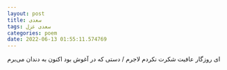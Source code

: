 ```yaml
---
layout: post
title: سعدی
tags: سعدی غزل
categories: poem
date: 2022-06-13 01:55:11.574769
---
```


ای روزگار عافیت شکرت نکردم لاجرم / دستی که در آغوش بود اکنون به دندان می‌برم